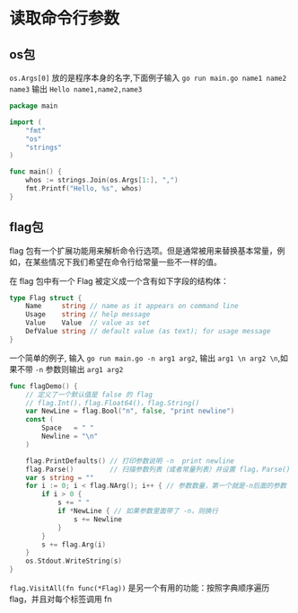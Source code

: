 # 读取命令行参数

## os包

`os.Args[0]` 放的是程序本身的名字,下面例子输入 `go run main.go name1 name2 name3` 输出 `Hello name1,name2,name3`

```go
package main

import (
	"fmt"
	"os"
	"strings"
)

func main() {
	whos := strings.Join(os.Args[1:], ",")
	fmt.Printf("Hello, %s", whos)
}
```

## flag包

flag 包有一个扩展功能用来解析命令行选项。但是通常被用来替换基本常量，例如，在某些情况下我们希望在命令行给常量一些不一样的值。

在 flag 包中有一个 Flag 被定义成一个含有如下字段的结构体：

```go
type Flag struct {
	Name     string // name as it appears on command line
	Usage    string // help message
	Value    Value  // value as set
	DefValue string // default value (as text); for usage message
}
```

一个简单的例子, 输入 `go run main.go -n arg1 arg2`, 输出 `arg1 \n arg2 \n`,如果不带 `-n` 参数则输出 `arg1 arg2`

```go
func flagDemo() {
	// 定义了一个默认值是 false 的 flag
    // flag.Int()，flag.Float64()，flag.String()
	var NewLine = flag.Bool("n", false, "print newline")
	const (
		Space   = " "
		Newline = "\n"
	)

	flag.PrintDefaults() // 打印参数说明 -n  print newline
	flag.Parse()         // 扫描参数列表（或者常量列表）并设置 flag，Parse() 之后 flag.Arg(i) 全部可用
	var s string = ""
	for i := 0; i < flag.NArg(); i++ { // 参数数量，第一个就是-n后面的参数
		if i > 0 {
			s += " "
			if *NewLine { // 如果参数里面带了 -n，则换行
				s += Newline
			}
		}
		s += flag.Arg(i)
	}
	os.Stdout.WriteString(s)
}
```

`flag.VisitAll(fn func(*Flag))` 是另一个有用的功能：按照字典顺序遍历 flag，并且对每个标签调用 fn

